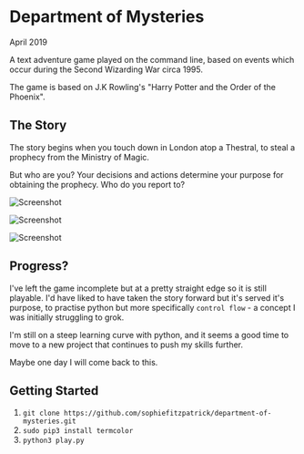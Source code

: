 # Department of Mysteries

April 2019

A text adventure game played on the command line, based on events which occur during the Second Wizarding War circa 1995.

The game is based on J.K Rowling's "Harry Potter and the Order of the Phoenix".


## The Story

The story begins when you touch down in London atop a Thestral, to steal a prophecy from the Ministry of Magic.

But who are you? Your decisions and actions determine your purpose for obtaining the prophecy. Who do you report to?

![Screenshot](introduction.png)

![Screenshot](love_room.png)

![Screenshot](dead.png)


## Progress?

I've left the game incomplete but at a pretty straight edge so it is still playable. I'd have liked to have taken the story forward but it's served it's purpose, to practise python but more specifically `control flow` -  a concept I was initially struggling to grok.

I'm still on a steep learning curve with python, and it seems a good time to move to a new project that continues to push my skills further.

Maybe one day I will come back to this.


## Getting Started

1. `git clone https://github.com/sophiefitzpatrick/department-of-mysteries.git`
2. `sudo pip3 install termcolor`
3. `python3 play.py`